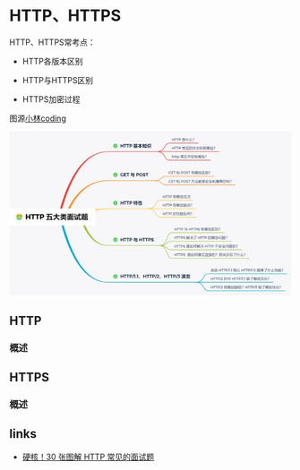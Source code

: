 # HTTP、HTTPS

HTTP、HTTPS常考点：

- HTTP各版本区别

- HTTP与HTTPS区别

- HTTPS加密过程

图源[小林coding](https://zhuanlan.zhihu.com/p/112010468)

![http-001.jpg](../../images/http-001.jpg)

## HTTP

### 概述

## HTTPS

### 概述

## links

- [硬核！30 张图解 HTTP 常见的面试题](https://zhuanlan.zhihu.com/p/112010468)

